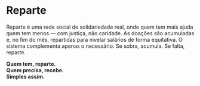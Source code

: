 # Reparte
Reparte é uma rede social de solidariedade real, onde quem tem mais ajuda quem tem menos — com justiça, não caridade. As doações são acumuladas e, no fim do mês, repartidas para nivelar salários de forma equitativa. O sistema complementa apenas o necessário. Se sobra, acumula. Se falta, reparte.

**Quem tem, reparte.**<br>
**Quem precisa, recebe.** <br>
**Simples assim.**
